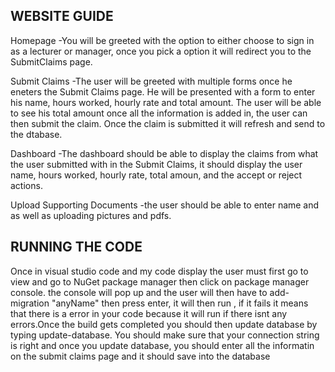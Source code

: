 WEBSITE GUIDE
----------------------------------
Homepage
-You will be greeted with the option to either choose to sign in as a lecturer or manager, once you pick a option it 
will redirect you to the SubmitClaims page.

Submit Claims
-The user will be greeted with multiple forms once he eneters the Submit Claims page.
He will be presented with a form to enter his name, hours worked, hourly rate and total amount.
The user will be able to see his total amount once all the information is added in, the user can then
submit the claim. Once the claim is submitted it will refresh and send to the dtabase.

Dashboard
-The dashboard should be able to display the claims from what the user submitted with in the Submit Claims,
it should display the user name, hours worked, hourly rate, total amoun, and the accept or reject actions.

Upload Supporting Documents
-the user should be able to enter name and as well as uploading pictures and pdfs.

RUNNING THE CODE
-----------------------------------------
Once in visual studio code and my code display the user must first go to view and go to 
NuGet package manager then click on package manager console. the console will pop up 
and the user will then have to add-migration "anyName" then press enter, it will then run
, if it fails it means that there is a error in your code because it will run if there isnt any
errors.Once the build gets completed you should then update database by typing update-database.
You should make sure that your connection string is right and once you update database,
you should enter all the informatin on the submit claims page and it should save into the database










